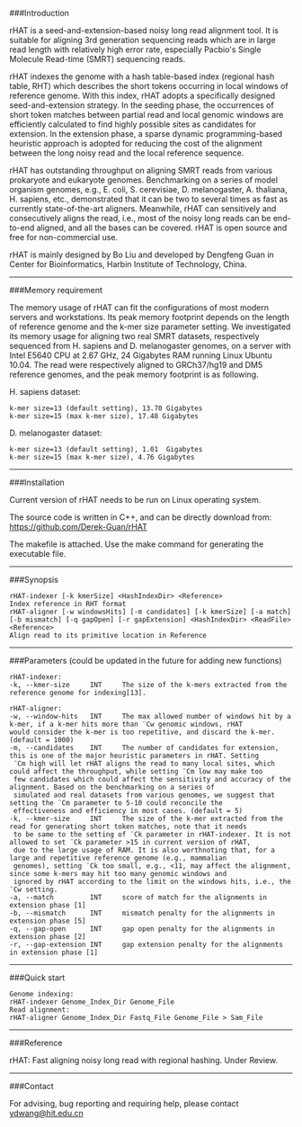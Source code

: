 ###Introduction

rHAT is a seed-and-extension-based noisy long read alignment tool. It is suitable for aligning 3rd generation sequencing reads which are in large read length with relatively high error rate, especially Pacbio's Single Molecule Read-time (SMRT) sequencing reads. 

rHAT indexes the genome with a hash table-based index (regional hash table, RHT) which describes the short tokens occurring in local windows of reference genome. With this index, rHAT adopts a specifically designed seed-and-extension strategy. In the seeding phase, the occurrences of short token matches between partial read and local genomic windows are efficiently calculated to find highly possible sites as candidates for extension. In the extension phase, a sparse dynamic programming-based heuristic approach is adopted for reducing the cost of the alignment between the long noisy read and the local reference sequence. 

rHAT has outstanding throughput on aligning SMRT reads from various prokaryote and eukaryote genomes. Benchmarking on a series of model organism genomes, e.g., E. coli, S. cerevisiae, D. melanogaster, A. thaliana, H. sapiens, etc., demonstrated that it can be two to several times as fast as currently state-of-the-art aligners. Meanwhile, rHAT can sensitively and consecutively aligns the read, i.e., most of the noisy long reads can be end-to-end aligned, and all the bases can be covered.
rHAT is open source and free for non-commercial use.

rHAT is mainly designed by Bo Liu and developed by Dengfeng Guan in Center for Bioinformatics, Harbin Institute of Technology, China.

---

###Memory requirement

The memory usage of rHAT can fit the configurations of most modern servers and workstations. Its peak memory footprint depends on the length of reference genome and the k-mer size parameter setting. We investigated its memory usage for aligning two real SMRT datasets, respectively sequenced from H. sapiens and D. melanogaster genomes, on a server with Intel E5640 CPU at 2.67 GHz, 24 Gigabytes RAM running Linux Ubuntu 10.04. The read were respectively aligned to GRCh37/hg19 and DM5 reference genomes, and the peak memory footprint is as following.

H. sapiens dataset:
```
k-mer size=13 (default setting), 13.70 Gigabytes 
k-mer size=15 (max k-mer size), 17.48 Gigabytes 
```
D. melanogaster dataset:
```
k-mer size=13 (default setting), 1.01  Gigabytes 
k-mer size=15 (max k-mer size), 4.76 Gigabytes 
```

---

###Installation

Current version of rHAT needs to be run on Linux operating system.

The source code is written in C++, and can be directly download from: https://github.com/Derek-Guan/rHAT

The makefile is attached. Use the make command for generating the executable file.

---

###Synopsis
```
rHAT-indexer [-k kmerSize] <HashIndexDir> <Reference>
Index reference in RHT format
rHAT-aligner [-w windowsHits] [-m candidates] [-k kmerSize] [-a match] [-b mismatch] [-q gapOpen] [-r gapExtension] <HashIndexDir> <ReadFile> <Reference>
Align read to its primitive location in Reference
```

---

###Parameters (could be updated in the future for adding new functions)
```
rHAT-indexer:
-k, --kmer-size		INT		The size of the k-mers extracted from the reference genome for indexing[13].

rHAT-aligner:
-w, --window-hits	INT		The max allowed number of windows hit by a k-mer, if a k-mer hits more than ¨Cw genomic windows, rHAT 
would consider the k-mer is too repetitive, and discard the k-mer. (default = 1000)
-m, --candidates	INT		The number of candidates for extension, this is one of the major heuristic parameters in rHAT. Setting
 ¨Cm high will let rHAT aligns the read to many local sites, which could affect the throughput, while setting ¨Cm low may make too 
 few candidates which could affect the sensitivity and accuracy of the alignment. Based on the benchmarking on a series of 
 simulated and real datasets from various genomes, we suggest that setting the ¨Cm parameter to 5-10 could reconcile the 
 effectiveness and efficiency in most cases. (default = 5)
-k, --kmer-size		INT		The size of the k-mer extracted from the read for generating short token matches, note that it needs 
 to be same to the setting of ¨Ck parameter in rHAT-indexer. It is not allowed to set ¨Ck parameter >15 in current version of rHAT,
 due to the large usage of RAM. It is also worthnoting that, for a large and repetitive reference genome (e.g., mammalian 
 genomes), setting ¨Ck too small, e.g., <11, may affect the alignment, since some k-mers may hit too many genomic windows and 
 ignored by rHAT according to the limit on the windows hits, i.e., the ¨Cw setting. 
-a, --match			INT		score of match for the alignments in extension phase [1]
-b, --mismatch		INT		mismatch penalty for the alignments in extension phase [5]
-q, --gap-open		INT		gap open penalty for the alignments in extension phase [2]
-r, --gap-extension	INT		gap extension penalty for the alignments in extension phase [1]
```

------------------------------------------------------------------------------------------------

###Quick start
```
Genome indexing:
rHAT-indexer Genome_Index_Dir Genome_File
Read alignment:
rHAT-aligner Genome_Index_Dir Fastq_File Genome_File > Sam_File
```
---

###Reference

rHAT: Fast aligning noisy long read with regional hashing. Under Review.

---

###Contact

For advising, bug reporting and requiring help, please contact ydwang@hit.edu.cn

